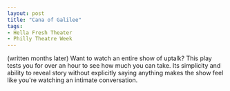 ```yaml
---
layout: post
title: "Cana of Galilee"
tags:
- Hella Fresh Theater
- Philly Theatre Week
---
```

(written months later)
Want to watch an entire show of uptalk? This play tests you for over an hour to see how much you can take. Its simplicity and ability to reveal story without explicitly saying anything makes the show feel like you're watching an intimate conversation.  
